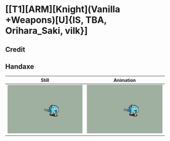 # [\[T1\]\[ARM\]\[Knight\]\(Vanilla +Weapons\)\[U\]{IS, TBA, Orihara_Saki, vilk}]

## Credit


	
## Handaxe

| Still | Animation |
| :---: | :-------: |
| ![Handaxe still](./Handaxe_000.png) | ![Handaxe animation](./Handaxe.gif) |
